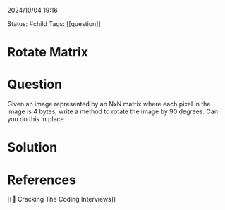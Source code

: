 2024/10/04
19:16

Status: #child 
Tags: [[question]]
# Rotate Matrix
# Question

Given an image represented by an NxN matrix where each pixel in the image is 4 bytes, write a method to rotate the image by 90 degrees. Can you do this in place
# Solution



# References

[[📙 Cracking The Coding Interviews]]